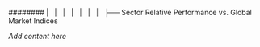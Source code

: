 ######## |   |   |   |   |   |   |   ├── Sector Relative Performance vs. Global Market Indices

*Add content here*